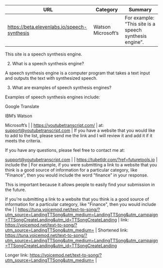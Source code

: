 | URL | Category | Summary |
| --- | --- | --- |
| https://beta.elevenlabs.io/speech-synthesis | Watson Microsoft’s | For example: “This site is a speech synthesis engine”.

This site is a speech synthesis engine.

2. What is a speech synthesis engine?

A speech synthesis engine is a computer program that takes a text input and outputs the text with synthesized speech.

3. What are examples of speech synthesis engines?

Examples of speech synthesis engines include:

Google Translate

IBM’s Watson

Microsoft’s |
| https://youtubetranscript.com/ | at: support@youtubetranscript.com | If you have a website that you would like to add to the list, please send me the link and I will review it and add it if it meets the criteria.



If you have any questions, please feel free to contact me at:



support@youtubetranscript.com |
| https://tubetldr.com/?ref=futuretools.io | include the | For example, if you were submitting a link to a website that you think is a good source of information for a particular category, like "Finance", then you would include the word "finance" in your response.

This is important because it allows people to easily find your submission in the future.

If you're submitting a link to a website that you think is a good source of information for a particular category, like "Finance", then you would include the |
| https://tuna.voicemod.net/text-to-song/?utm_source=LandingTTSong&utm_medium=LandingTTSong&utm_campaign=TTSongCreateLanding&utm_id=TTSongCreateLanding | link: https://voicemod.net/text-to-song/?utm_source=LandingTTSong&utm_medium= | Shortened link: https://tuna.voicemod.net/text-to-song/?utm_source=LandingTTSong&utm_medium=LandingTTSong&utm_campaign=TTSongCreateLanding&utm_id=TTSongCreateLanding

Longer link: https://voicemod.net/text-to-song/?utm_source=LandingTTSong&utm_medium= |
